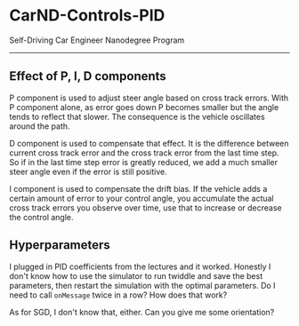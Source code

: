 # CarND-Controls-PID
Self-Driving Car Engineer Nanodegree Program

---

## Effect of P, I, D components

P component is used to adjust steer angle based on cross track errors. With P component alone, as error goes down P becomes smaller but the angle tends to reflect that slower. The consequence is the vehicle oscillates around the path.

D component is used to compensate that effect. It is the difference between current cross track error and the cross track error from the last time step. So if in the last time step error is greatly reduced, we add a much smaller steer angle even if the error is still positive.

I component is used to compensate the drift bias. If the vehicle adds a certain amount of error to your control angle, you accumulate the actual cross track errors you observe over time, use that to increase or decrease the control angle.

## Hyperparameters
I plugged in PID coefficients from the lectures and it worked. Honestly I don't know how to use the simulator to run twiddle and save the best parameters, then restart the simulation with the optimal parameters. Do I need to call `onMessage` twice in a row? How does that work?

As for SGD, I don't know that, either. Can you give me some orientation? 
